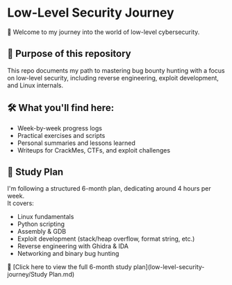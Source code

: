 # Low-Level Security Journey

👋 Welcome to my journey into the world of low-level cybersecurity.

## 🎯 Purpose of this repository
This repo documents my path to mastering bug bounty hunting with a focus on low-level security, including reverse engineering, exploit development, and Linux internals.

## 🛠️ What you'll find here:
- Week-by-week progress logs
- Practical exercises and scripts
- Personal summaries and lessons learned
- Writeups for CrackMes, CTFs, and exploit challenges

## 📅 Study Plan
I'm following a structured 6-month plan, dedicating around 4 hours per week.  
It covers:  
- Linux fundamentals  
- Python scripting  
- Assembly & GDB  
- Exploit development (stack/heap overflow, format string, etc.)  
- Reverse engineering with Ghidra & IDA  
- Networking and binary bug hunting  

📄 [Click here to view the full 6-month study plan](low-level-security-journey/Study Plan.md)
